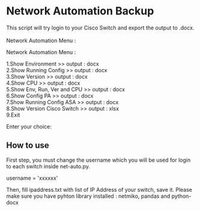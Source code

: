 <h1>Network Automation Backup </h1>
<p>This script will try login to your Cisco Switch and export the output to .docx.<br><br>
Network Automation Menu : </p>

Network Automation Menu :<br>

1.Show Environment >> output : docx<br>
2.Show Running Config >> output : docx<br>
3.Show Version >> output : docx<br>
4.Show CPU >> output : docx<br>
5.Show Env, Run, Ver and CPU >> output : docx<br>
6.Show Config PA >> output : docx<br>
7.Show Running Config ASA >> output : docx<br>
8.Show Version Cisco Switch >> output : xlsx<br>
9.Exit<br>

Enter your choice:<br>

<h2>How to use</h2>
<p>First step, you must change the username which you will be used for login to each switch inside net-auto.py.
<p>username = 'xxxxxx'
<p>Then, fill ipaddress.txt with list of IP Address of your switch, save it. Please make sure you have pyhton library installed : netmiko, pandas and python-docx

